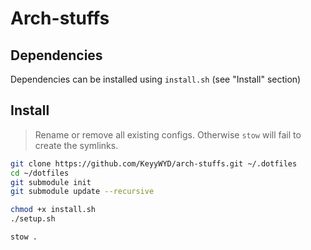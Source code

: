 # Arch-stuffs

## Dependencies
 
Dependencies can be installed using `install.sh` (see "Install" section)

## Install

> Rename or remove all existing configs. Otherwise `stow` will fail to create the symlinks.

```bash
git clone https://github.com/KeyyWYD/arch-stuffs.git ~/.dotfiles
cd ~/dotfiles
git submodule init
git submodule update --recursive

chmod +x install.sh
./setup.sh

stow .
```
